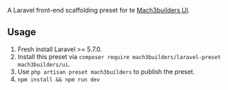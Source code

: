 A Laravel front-end scaffolding preset for te [Mach3builders UI](http://ui.mach3builders.nl/).

## Usage
1. Fresh install Laravel >= 5.7.0.
2. Install this preset via `composer require mach3builders/laravel-preset mach3builders/ui`.
3. Use `php artisan preset mach3builders` to publish the preset.
4. `npm install && npm run dev`
